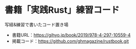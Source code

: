 # 書籍「実践Rust」練習コード
写経&練習で書いたコード置き場
- 書籍URL：https://gihyo.jp/book/2019/978-4-297-10559-4
- 掲載コード：https://github.com/ghmagazine/rustbook.git
